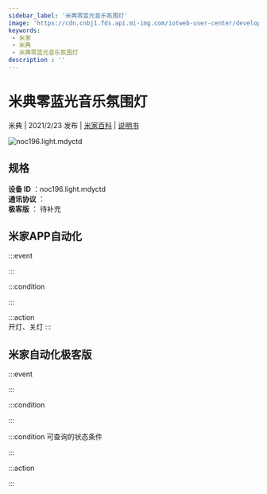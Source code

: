 ```yaml
---
sidebar_label: '米典零蓝光音乐氛围灯'
image: 'https://cdn.cnbj1.fds.api.mi-img.com/iotweb-user-center/developer_1679048938467OsF9plB2.png?GalaxyAccessKeyId=AKVGLQWBOVIRQ3XLEW&Expires=9223372036854775807&Signature=UiBch3RBZs0RrYiLENtAqY+EJAY='
keywords: 
 - 米家
 - 米典
 - 米典零蓝光音乐氛围灯
description : ''
---
```

# 米典零蓝光音乐氛围灯

米典 | 2021/2/23 发布 | [米家百科](https://home.mi.com/webapp/content/baike/product/index.html?model=noc196.light.mdyctd) | [说明书](https://home.mi.com/views/introduction.html?model=noc196.light.mdyctd&region=cn)

![noc196.light.mdyctd](https://cdn.cnbj1.fds.api.mi-img.com/iotweb-user-center/developer_1679048938467OsF9plB2.png?GalaxyAccessKeyId=AKVGLQWBOVIRQ3XLEW&Expires=9223372036854775807&Signature=UiBch3RBZs0RrYiLENtAqY+EJAY=)

## 规格  
> 
**设备 ID** ：noc196.light.mdyctd  
**通讯协议** ：  
**极客版**  ： 待补充 


## 米家APP自动化  

:::event  

:::

:::condition  

:::

:::action   
开灯、关灯
:::

## 米家自动化极客版  

:::event  

:::

:::condition  

:::

:::condition 可查询的状态条件  

:::

:::action  

:::

        
